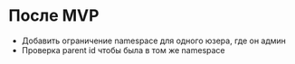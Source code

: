 

# После MVP
- Добавить ограничение namespace для одного юзера, где он админ
- Проверка parent id чтобы была в том же namespace